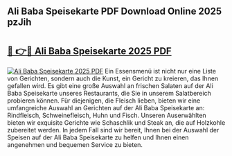 ## Ali Baba Speisekarte PDF Download Online 2025 pzJih

# <h2><a href="http://gc9myuf.nevu.top/?p=Ali+Baba+Speisekarte">🔗 👉🔴 Ali Baba Speisekarte 2025 PDF</a></h2>

[![Ali Baba Speisekarte 2025 PDF](https://i.imgur.com/dBaPXMq.png)](http://gc9myuf.nevu.top/?p=Ali+Baba+Speisekarte)
Ein Essensmenü ist nicht nur eine Liste von Gerichten, sondern auch die Kunst, ein Gericht zu kreieren, das Ihnen gefallen wird. Es gibt eine große Auswahl an frischen Salaten auf der Ali Baba Speisekarte unseres Restaurants, die Sie in unserem Salatbereich probieren können. Für diejenigen, die Fleisch lieben, bieten wir eine umfangreiche Auswahl an Gerichten auf der Ali Baba Speisekarte an: Rindfleisch, Schweinefleisch, Huhn und Fisch. Unseren Auserwählten bieten wir exquisite Gerichte wie Schaschlik und Steak an, die auf Holzkohle zubereitet werden. In jedem Fall sind wir bereit, Ihnen bei der Auswahl der Speisen auf der Ali Baba Speisekarte zu helfen und Ihnen einen angenehmen und bequemen Service zu bieten.
